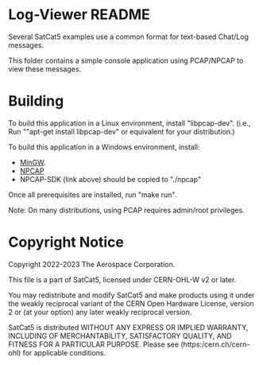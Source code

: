 # Log-Viewer README

Several SatCat5 examples use a common format for text-based Chat/Log messages.

This folder contains a simple console application using PCAP/NPCAP to view these messages.

# Building

To build this application in a Linux environment, install "libpcap-dev".
(i.e., Run ""apt-get install libpcap-dev" or equivalent for your distribution.)

To build this application in a Windows environment, install:
* [MinGW](https://nuwen.net/mingw.html#install).
* [NPCAP](https://nmap.org/npcap/#download)
* NPCAP-SDK (link above) should be copied to "./npcap"

Once all prerequisites are installed, run "make run".

Note: On many distributions, using PCAP requires admin/root privileges.

# Copyright Notice

Copyright 2022-2023 The Aerospace Corporation.

This file is a part of SatCat5, licensed under CERN-OHL-W v2 or later.

You may redistribute and modify SatCat5 and make products using it under
the weakly reciprocal variant of the CERN Open Hardware License, version 2
or (at your option) any later weakly reciprocal version.

SatCat5 is distributed WITHOUT ANY EXPRESS OR IMPLIED WARRANTY, INCLUDING
OF MERCHANTABILITY, SATISFACTORY QUALITY, AND FITNESS FOR A PARTICULAR
PURPOSE. Please see (https:/cern.ch/cern-ohl) for applicable conditions.
